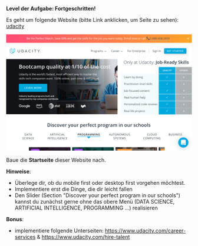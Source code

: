 **Level der Aufgabe: Fortgeschritten!**

Es geht um folgende Website (bitte Link anklicken, um Seite zu sehen): [udacity](https://www.udacity.com/)

![website](./git-images/website.png)

Baue die **Startseite** dieser Website nach. 

**Hinweise**: 

* Überlege dir, ob du mobile first oder desktop first vorgehen möchtest.
* Implementiere erst die Dinge, die dir leicht fallen
* Den Slider (Section "Discover your perfect program in our schools") kannst du zunächst gerne ohne das obere Menü (DATA SCIENCE, ARTIFICIAL INTELLIGENCE, PROGRAMMING ...) realisieren

**Bonus**:
 
* implementiere folgende Unterseiten: https://www.udacity.com/career-services & https://www.udacity.com/hire-talent